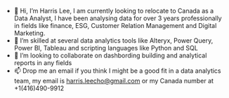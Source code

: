 - 👋 Hi, I’m Harris Lee, I am currently looking to relocate to Canada as a Data Analyst, I have been analysing data for over 3 years professionally in fields like finance, ESG,
Customer Relation Management and Digital Marketing. 
- 👀 I’m skilled at several data analytics tools like Alteryx, Power Query, Power BI, Tableau and scripting languages like Python and SQL
- 💞️ I’m looking to collaborate on dashbording building and analytical reports in any fields
- 📫 Drop me an email if you think I might be a good fit in a data analytics team, my email is harris.leecho@gmail.com or my Canada number at +1(416)490-9912

<!--- Thank you! --->
